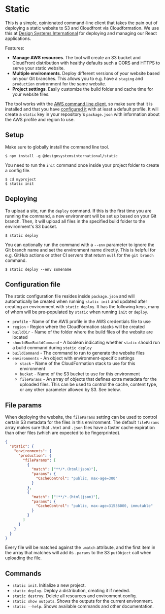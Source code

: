 # Static

This is a simple, opinionated command-line client that takes the pain out of deploying a static website to S3 and Cloudfront via Cloudformation. We use this at [Design Systems International](https://designsystems.international/) for deploying and managing our React applications.

Features:

- **Manage AWS resources**. The tool will create an S3 bucket and CloudFront distribution with healthy defaults such a CORS and HTTPS to serve your static website.
- **Multiple environments**. Deploy different versions of your website based on your Git branches. This allows you to e.g. have a `staging` and `production` environment for the same website.
- **Project settings**. Easily customize the build folder and cache time for your website files.

The tool works with the [AWS command line client](https://aws.amazon.com/cli/), so make sure that it is installed and that you have [configured it](https://docs.aws.amazon.com/cli/latest/userguide/cli-chap-configure.html) with at least a default profile. It will create a `static` key in your repository's `package.json` with information about the AWS profile and region to use.

## Setup

Make sure to globally install the command line tool.

```
$ npm install -g @designsystemsinternational/static
```

You need to run the `init` command once inside your project folder to create a config file.

```
$ cd myproject
$ static init
```

## Deploying

To upload a site, run the `deploy` command. If this is the first time you are running the command, a new environment will be set up based on your Git branch. Then, it will upload all files in the specified build folder to the environment's S3 bucket.

```
$ static deploy
```

You can optionally run the command with a `--env` parameter to ignore the Git branch name and set the environment name directly. This is helpful for e.g. GitHub actions or other CI servers that return `null` for the `git branch` command.

```
$ static deploy --env somename
```

## Configuration file

The static configuration file resides inside `package.json` and will automatically be created when running `static init` and updated after creating an environment with `static deploy`. It has the following keys, many of whom will be pre-populated by `static` when running `init` or `deploy`.

- `profile` - Name of the AWS profile in the AWS credentials file to use
- `region` - Region where the CloudFormation stacks will be created
- `buildDir` - Name of the folder where the build files of the website are located
- `shouldRunBuildCommand` - A boolean indicating whether `static` should run a build command during `static deploy`
- `buildCommand` - The command to run to generate the website files
- `environments` - An object with environment-specific settings
  - `stack` - Name of the CloudFormation stack to use for this environment
  - `bucket` - Name of the S3 bucket to use for this environment
  - `fileParams` - An array of objects that defines extra metadata for the uploaded files. This can be used to control the cache, content type, or any other parameter allowed by S3. See below.

## File params

When deploying the website, the `fileParams` setting can be used to control certain S3 metadata for the files in this environment. The default `fileParams` array makes sure that `.html` and `.json` files have a faster cache expiration than other files (which are expected to be fingerprinted).

```json
{
  "static": {
    "environments": {
      "production": {
        "fileParams": [
          {
            "match": ["**/*.(html|json)"],
            "params": {
              "CacheControl": "public, max-age=300"
            }
          },
          {
            "match": ["!**/*.(html|json)"],
            "params": {
              "CacheControl": "public, max-age=31536000, immutable"
            }
          }
        ]
      }
    }
  }
}
```

Every file will be matched against the `.match` attribute, and the first item in the array that matches will add its `.params` to the S3 `putObject` call when uploading the file.

## Commands

- `static init`. Initialize a new project.
- `static deploy`. Deploy a distribution, creating it if needed.
- `static destroy`. Delete all resources and environment config.
- `static show outputs`. Shows the outputs for the current environment.
- `static --help`. Shows available commands and other documentation.
